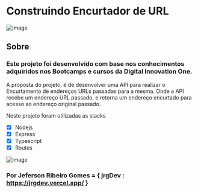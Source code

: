# Construindo Encurtador de URL

![image](https://user-images.githubusercontent.com/10172471/148669032-078fc3dc-3358-4da3-8497-d301ea1e6707.png)

## Sobre

### Este projeto foi desenvolvido com base nos conhecimentos adquiridos nos Bootcamps e cursos da Digital Innovation One.

A proposta do projeto, é de desenvolver uma API para realizar o Encurtamento de endereços URLs passadas para a mesma.
Onde a API recebe um endereço URL passado, e retorna um endereço encurtado para acesso ao endereço original passado.

Neste projeto foram utilizadas as stacks

- [x] Nodejs
- [x] Express
- [x] Typescript
- [x] Routes

![image](https://user-images.githubusercontent.com/10172471/148669163-78ecf46c-6ebe-4fd2-ac3f-01cf4368bdfc.png)

### Por Jeferson Ribeiro Gomes = { jrgDev : https://jrgdev.vercel.app/ }
